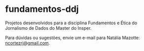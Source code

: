 # fundamentos-ddj
Projetos desenvolvidos para a disciplina Fundamentos e Ética do Jornalismo de Dados do Master do Insper.

Para dúvidas ou sugestões, envie um e-mail para Natália Mazotte: ncortezrj@gmail.com.
